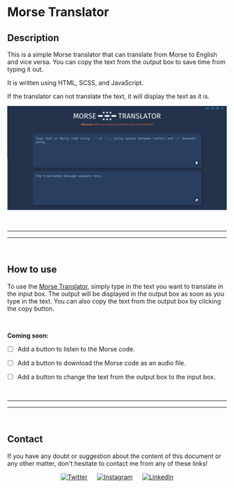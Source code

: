 # Morse Translator

## Description

This is a simple Morse translator that can translate from Morse to English and vice versa. You can copy the text from the output box to save time from typing it out.

It is written using HTML, SCSS, and JavaScript.

If the translator can not translate the text, it will display the text as it is.

<div align="center">

![Morse Translator](./static/assets/images/web_page_view.png)

</div>


<br/><hr/>
<hr/><br/>


## How to use

To use the [Morse Translator](https://nlarrea.github.io/morse-translator/), simply type in the text you want to translate in the input box. The output will be displayed in the output box as soon as you type in the text. You can also copy the text from the output box by clicking the copy button.

<br/>

**Coming soon:**

* [ ] Add a button to listen to the Morse code.
* [ ] Add a button to download the Morse code as an audio file.
* [ ] Add a button to change the text from the output box to the input box.


<br/><hr/>
<hr/><br/>


## Contact

If you have any doubt or suggestion about the content of this document or any other matter, don't hesitate to contact me from any of these links!

<div align="center">

[![Twitter](https://img.shields.io/badge/Twitter-@nlarrea__-1DA1F2?style=flat-square&logo=Twitter&logoColor=white&labelColor=181717&label)](https://twitter.com/nlarrea_) &emsp;
[![Instagram](https://img.shields.io/badge/Instagram-@n.loust-E4405F?style=flat-square&logo=Instagram&logoColor=white&labelColor=181717&label)](https://www.instagram.com/n.loust/) &emsp;
[![LinkedIn](https://img.shields.io/badge/LinkedIn-Naia%20Larrea-0A66C2?style=flat-square&logo=LinkedIn&logoColor=white&labelColor=181717&label)](https://www.linkedin.com/in/naia-larrea/)

</div>